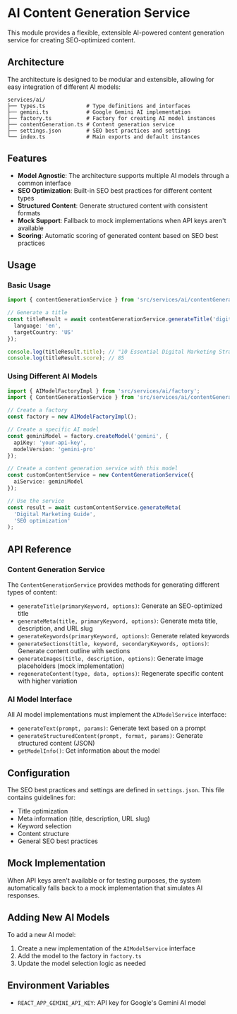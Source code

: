# AI Content Generation Service

This module provides a flexible, extensible AI-powered content generation service for creating SEO-optimized content.

## Architecture

The architecture is designed to be modular and extensible, allowing for easy integration of different AI models:

```
services/ai/
├── types.ts             # Type definitions and interfaces
├── gemini.ts            # Google Gemini AI implementation
├── factory.ts           # Factory for creating AI model instances
├── contentGeneration.ts # Content generation service
├── settings.json        # SEO best practices and settings
└── index.ts             # Main exports and default instances
```

## Features

- **Model Agnostic**: The architecture supports multiple AI models through a common interface
- **SEO Optimization**: Built-in SEO best practices for different content types
- **Structured Content**: Generate structured content with consistent formats
- **Mock Support**: Fallback to mock implementations when API keys aren't available
- **Scoring**: Automatic scoring of generated content based on SEO best practices

## Usage

### Basic Usage

```typescript
import { contentGenerationService } from 'src/services/ai/contentGeneration';

// Generate a title
const titleResult = await contentGenerationService.generateTitle('digital marketing', {
  language: 'en',
  targetCountry: 'US'
});

console.log(titleResult.title); // "10 Essential Digital Marketing Strategies for 2023"
console.log(titleResult.score); // 85
```

### Using Different AI Models

```typescript
import { AIModelFactoryImpl } from 'src/services/ai/factory';
import { ContentGenerationService } from 'src/services/ai/contentGeneration';

// Create a factory
const factory = new AIModelFactoryImpl();

// Create a specific AI model
const geminiModel = factory.createModel('gemini', {
  apiKey: 'your-api-key',
  modelVersion: 'gemini-pro'
});

// Create a content generation service with this model
const customContentService = new ContentGenerationService({
  aiService: geminiModel
});

// Use the service
const result = await customContentService.generateMeta(
  'Digital Marketing Guide', 
  'SEO optimization'
);
```

## API Reference

### Content Generation Service

The `ContentGenerationService` provides methods for generating different types of content:

- `generateTitle(primaryKeyword, options)`: Generate an SEO-optimized title
- `generateMeta(title, primaryKeyword, options)`: Generate meta title, description, and URL slug
- `generateKeywords(primaryKeyword, options)`: Generate related keywords
- `generateSections(title, keyword, secondaryKeywords, options)`: Generate content outline with sections
- `generateImages(title, description, options)`: Generate image placeholders (mock implementation)
- `regenerateContent(type, data, options)`: Regenerate specific content with higher variation

### AI Model Interface

All AI model implementations must implement the `AIModelService` interface:

- `generateText(prompt, params)`: Generate text based on a prompt
- `generateStructuredContent(prompt, format, params)`: Generate structured content (JSON)
- `getModelInfo()`: Get information about the model

## Configuration

The SEO best practices and settings are defined in `settings.json`. This file contains guidelines for:

- Title optimization
- Meta information (title, description, URL slug)
- Keyword selection
- Content structure
- General SEO best practices

## Mock Implementation

When API keys aren't available or for testing purposes, the system automatically falls back to a mock implementation that simulates AI responses.

## Adding New AI Models

To add a new AI model:

1. Create a new implementation of the `AIModelService` interface
2. Add the model to the factory in `factory.ts`
3. Update the model selection logic as needed

## Environment Variables

- `REACT_APP_GEMINI_API_KEY`: API key for Google's Gemini AI model
